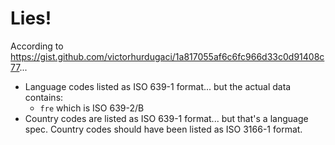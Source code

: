 # Lies!
According to https://gist.github.com/victorhurdugaci/1a817055af6c6fc966d33c0d91408c77...
 
* Language codes listed as ISO 639-1 format... but the actual data contains:
    * `fre` which is ISO 639-2/B
* Country codes are listed as ISO 639-1 format... but that's a language spec. Country codes should have been listed as ISO 3166-1 format.